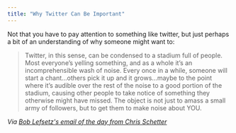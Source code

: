 ```yaml
---
title: "Why Twitter Can Be Important"
---
```

<p>Not that you have to pay attention to something like twitter, but just perhaps a bit of an understanding of why someone might want to:</p>
<blockquote><p>Twitter, in this sense, can be condensed to a stadium full of people.  Most everyone’s yelling something, and as a whole it’s an incomprehensible wash of noise.  Every once in a while, someone will start a chant…others pick it up and it grows…maybe to the point where it’s audible over the rest of the noise to a good portion of the stadium, causing other people to take notice of something they otherwise might have missed.  The object is not just to amass a small army of followers, but to get them to make noise about YOU.</p></blockquote>
<p><em>Via <a href="http://lefsetz.com/wordpress/index.php/archives/2009/08/14/e-mail-of-the-day-17/">Bob Lefsetz's email of the day from Chris Schetter</a></em></p>
